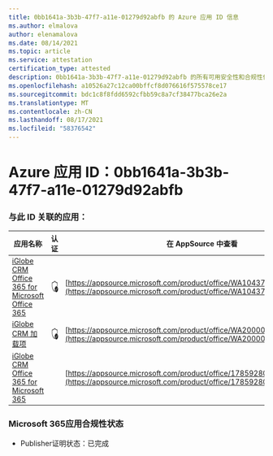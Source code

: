 ```yaml
---
title: 0bb1641a-3b3b-47f7-a11e-01279d92abfb 的 Azure 应用 ID 信息
ms.author: elmalova
author: elenamalova
ms.date: 08/14/2021
ms.topic: article
ms.service: attestation
certification_type: attested
description: 0bb1641a-3b3b-47f7-a11e-01279d92abfb 的所有可用安全性和合规性信息。
ms.openlocfilehash: a10526a27c12ca00bffcf8d076616f575578ce17
ms.sourcegitcommit: bdc1c8f8fdd6592cfbb59c8a7cf38477bca26e2a
ms.translationtype: MT
ms.contentlocale: zh-CN
ms.lasthandoff: 08/17/2021
ms.locfileid: "58376542"
---
```

# <a name="azure-app-id-0bb1641a-3b3b-47f7-a11e-01279d92abfb"></a>Azure 应用 ID：0bb1641a-3b3b-47f7-a11e-01279d92abfb


### <a name="apps-associated-with-this-id"></a>与此 ID 关联的应用：
| **应用名称** | **认证** | **在 AppSource 中查看** |
|--------------|---------------|-----------------------|
| [iGlobe CRM Office 365 for Microsoft Office 365](https://docs.microsoft.com/microsoft-365-app-certification/forward/WA104379222) | <img alt="Certified application badge" src="../media/certified-badge.png" height="25" width="25" /> | [https://appsource.microsoft.com/product/office/WA104379222](https://appsource.microsoft.com/product/office/WA104379222) |
| [iGlobe CRM 加载项](https://docs.microsoft.com/microsoft-365-app-certification/forward/WA200002010) | <img alt="Certified application badge" src="../media/certified-badge.png" height="25" width="25" /> | [https://appsource.microsoft.com/product/office/WA200002010](https://appsource.microsoft.com/product/office/WA200002010) |
| [iGlobe CRM Office 365 for Microsoft 365](https://docs.microsoft.com/microsoft-365-app-certification/forward/17859280.iglobecrmoffice365) |  | [https://appsource.microsoft.com/product/office/17859280.iglobecrmoffice365](https://appsource.microsoft.com/product/office/17859280.iglobecrmoffice365) |

### <a name="microsoft-365-app-compliance-status"></a>Microsoft 365应用合规性状态
- Publisher证明状态：已完成
